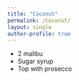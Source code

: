 ```yaml
---
title: "Coconut"
permalink: /Coconut/
layout: single
author-profile: true
---
```

- 2 malibu
- Sugar syrup
- Top with prosecco 
         
